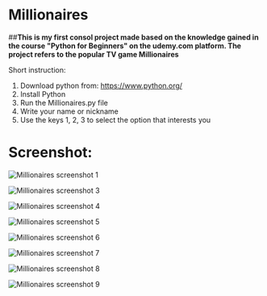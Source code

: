 # Millionaires

##**This is my first consol project made based on the knowledge gained in the course "Python for Beginners" on the udemy.com platform. The project refers to the popular TV game Millionaires**

Short instruction:
1. Download python from: https://www.python.org/
2. Install Python
3. Run the Millionaires.py file
4. Write your name or nickname
5. Use the keys 1, 2, 3 to select the option that interests you

# Screenshot:

![Millionaires screenshot 1](https://user-images.githubusercontent.com/117024079/219359401-bb9b9a19-564a-482d-8444-b379c078eca5.png)

![Millionaires screenshot 3](https://user-images.githubusercontent.com/117024079/219359425-ecd14878-5ec8-40d9-85ce-8f2b9d716a21.png)

![Millionaires screenshot 4](https://user-images.githubusercontent.com/117024079/219359442-75781431-6ef4-40d7-868d-ab40cfdbf450.png)

![Millionaires screenshot 5](https://user-images.githubusercontent.com/117024079/219359472-2d0a8bb2-d302-4f0d-a3c8-ed1e6b100686.png)

![Millionaires screenshot 6](https://user-images.githubusercontent.com/117024079/219359493-44b950bc-a2e3-459a-9b1d-d99851455dce.png)

![Millionaires screenshot 7](https://user-images.githubusercontent.com/117024079/219359541-35320c79-8938-4007-ac28-fa804e82250a.png)

![Millionaires screenshot 8](https://user-images.githubusercontent.com/117024079/219359567-4794d7b1-a8ff-4f27-9c10-8d4da13efb53.png)

![Millionaires screenshot 9](https://user-images.githubusercontent.com/117024079/219359589-4a073d30-7a79-4fac-b9e8-848347091fc2.png)
